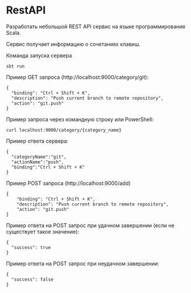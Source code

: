 # RestAPI

Разработать небольшой REST API сервис на языке программирования Scala.

Сервис получает информацию о сочетаниях клавиш.

Команда запуска сервера
```
sbt run
```

Пример GET запроса (http://localhost:9000/category/git):
```
{
  "binding": "Ctrl + Shift + K",
  "description": "Push current branch to remote repository",
  "action": "git.push"
}
```
Пример запроса через командную строку или PowerShell:

```
curl localhost:9000/category/{category_name}
```
Пример ответа сервера:
```
{
  "categoryName":"git",
  "actionName":"push",
  "binding":"Ctrl + Shift + K"
}
```
Пример POST запроса (http://localhost:9000/add)
```
{
	"binding": "Ctrl + Shift + K",
	"description": "Push current branch to remote repository",
	"action": "git.push"
}
```
Пример ответа на POST запрос при удачном завершении (если не существует такое значение):
```
{
  "success": true
}
```
Пример ответа на POST запрос при неудачном завершении:
```
{
  "success": false
}
```
